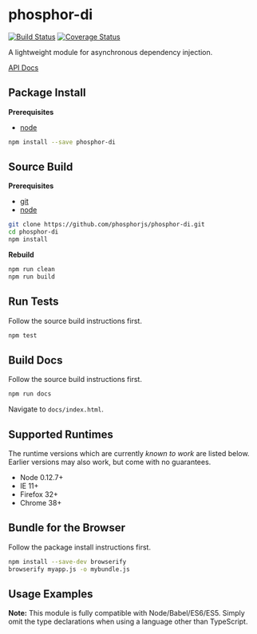phosphor-di
===========

[![Build Status](https://travis-ci.org/phosphorjs/phosphor-di.svg)](https://travis-ci.org/phosphorjs/phosphor-di?branch=master)
[![Coverage Status](https://coveralls.io/repos/phosphorjs/phosphor-di/badge.svg?branch=master&service=github)](https://coveralls.io/github/phosphorjs/phosphor-di?branch=master)

A lightweight module for asynchronous dependency injection.

[API Docs](http://phosphorjs.github.io/phosphor-di/api/)

Package Install
---------------

**Prerequisites**
- [node](https://nodejs.org/)

```bash
npm install --save phosphor-di
```

Source Build
------------

**Prerequisites**
- [git](http://git-scm.com/)
- [node](http://nodejs.org/)

```bash
git clone https://github.com/phosphorjs/phosphor-di.git
cd phosphor-di
npm install
```

**Rebuild**
```bash
npm run clean
npm run build
```

Run Tests
---------

Follow the source build instructions first.

```bash
npm test
```

Build Docs
----------

Follow the source build instructions first.

```bash
npm run docs
```

Navigate to `docs/index.html`.

Supported Runtimes
------------------

The runtime versions which are currently *known to work* are listed below.
Earlier versions may also work, but come with no guarantees.

- Node 0.12.7+
- IE 11+
- Firefox 32+
- Chrome 38+

Bundle for the Browser
----------------------

Follow the package install instructions first.

```bash
npm install --save-dev browserify
browserify myapp.js -o mybundle.js
```

Usage Examples
--------------

**Note:** This module is fully compatible with Node/Babel/ES6/ES5. Simply
omit the type declarations when using a language other than TypeScript.
